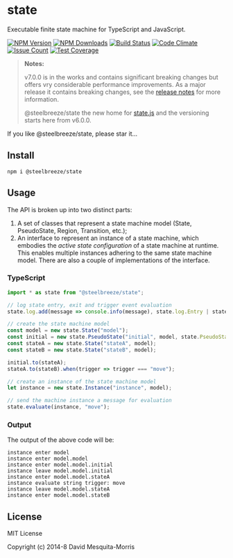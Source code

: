 # state
Executable finite state machine for TypeScript and JavaScript.

[![NPM Version][npm-image]][npm-url]
[![NPM Downloads][downloads-image]][npm-url]
[![Build Status](https://travis-ci.org/steelbreeze/state.svg?branch=master)](https://travis-ci.org/steelbreeze/state)
[![Code Climate](https://codeclimate.com/github/steelbreeze/state/badges/gpa.svg)](https://codeclimate.com/github/steelbreeze/state)
[![Issue Count](https://codeclimate.com/github/steelbreeze/state/badges/issue_count.svg)](https://codeclimate.com/github/steelbreeze/state)
[![Test Coverage](https://codeclimate.com/github/steelbreeze/state/badges/coverage.svg)](https://codeclimate.com/github/steelbreeze/state/coverage)


> **Notes:**
>
>v7.0.0 is in the works and contains significant breaking changes but offers vry considerable performance improvements. As a major release it contains breaking changes, see the [release notes](RELEASES.md) for more information.
>
>@steelbreeze/state the new home for [state.js](https://github.com/steelbreeze/state.js) and the versioning starts here from v6.0.0.

If you like @steelbreeze/state, please star it...

## Install
```shell
npm i @steelbreeze/state
```

## Usage
The API is broken up into two distinct parts:
1. A set of classes that represent a state machine model (State, PseudoState, Region, Transition, etc.);
2. An interface to represent an instance of a state machine, which embodies the *active state configuration* of a state machine at runtime. This enables multiple instances adhering to the same state machine model. There are also a couple of implementations of the interface. 

### TypeScript
```typescript
import * as state from "@steelbreeze/state";

// log state entry, exit and trigger event evaluation
state.log.add(message => console.info(message), state.log.Entry | state.log.Exit | state.log.Evaluate);

// create the state machine model
const model = new state.State("model");
const initial = new state.PseudoState("initial", model, state.PseudoStateKind.Initial);
const stateA = new state.State("stateA", model);
const stateB = new state.State("stateB", model);

initial.to(stateA);
stateA.to(stateB).when(trigger => trigger === "move");

// create an instance of the state machine model
let instance = new state.Instance("instance", model);

// send the machine instance a message for evaluation
state.evaluate(instance, "move");
```
### Output
The output of the above code will be:
```shell
instance enter model
instance enter model.model
instance enter model.model.initial
instance leave model.model.initial
instance enter model.model.stateA
instance evaluate string trigger: move
instance leave model.model.stateA
instance enter model.model.stateB
```

## License
MIT License

Copyright (c) 2014-8 David Mesquita-Morris

[npm-image]: https://img.shields.io/npm/v/@steelbreeze/state.svg
[npm-url]:       https://www.npmjs.com/package/@steelbreeze/state
[downloads-image]: https://img.shields.io/npm/dm/@steelbreeze/state.svg
